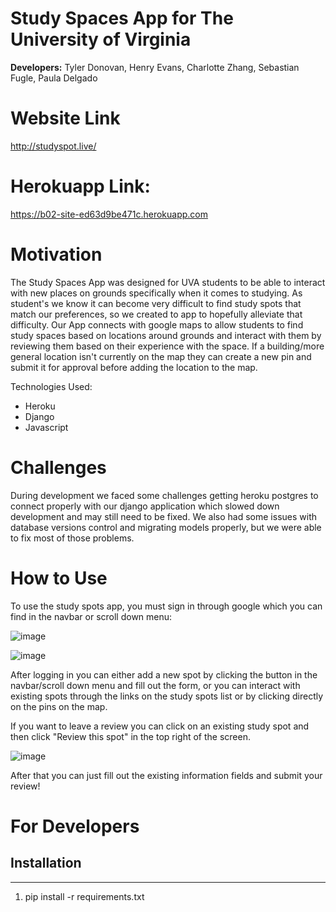 # Study Spaces App for The University of Virginia

__Developers:__ Tyler Donovan, Henry Evans, Charlotte Zhang, Sebastian Fugle, Paula Delgado

# Website Link
http://studyspot.live/

# Herokuapp Link: 
https://b02-site-ed63d9be471c.herokuapp.com

# Motivation

The Study Spaces App was designed for UVA students to be able to interact with new places on grounds specifically when it comes to studying. As student's we know it can become very difficult to find study spots that match our preferences, so we created to app to hopefully alleviate that difficulty. Our App connects with google maps to allow students to find study spaces based on locations around grounds and interact with them by reviewing them based on their experience with the space. If a building/more general location isn't currently on the map they can create a new pin and submit it for approval before adding the location to the map.

Technologies Used:
- Heroku
- Django
- Javascript

# Challenges

During development we faced some challenges getting heroku postgres to connect properly with our django application which slowed down development and may still need to be fixed. We also had some issues with database versions control and migrating models properly, but we were able to fix most of those problems.

# How to Use

To use the study spots app, you must sign in through google which you can find in the navbar or scroll down menu:

![image](https://github.com/ty-donovan/studyspots/assets/121574913/b50acd65-6b67-4301-9780-ab18369bc8ab)

![image](https://github.com/ty-donovan/studyspots/assets/121574913/9a48f92d-87f0-446b-841f-1bb282555863)

After logging in you can either add a new spot by clicking the button in the navbar/scroll down menu and fill out the form, or you can interact with existing spots through the links on the study spots list or by clicking directly on the pins on the map.

If you want to leave a review you can click on an existing study spot and then click "Review this spot" in the top right of the screen.

![image](https://github.com/ty-donovan/studyspots/assets/121574913/222f057a-0fa1-4e65-8d20-08c7980cf719)

After that you can just fill out the existing information fields and submit your review!

# For Developers

## Installation
___
1. pip install -r requirements.txt
